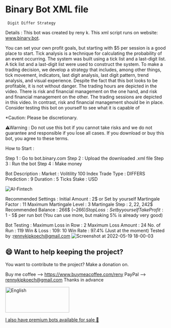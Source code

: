 # Binary Bot XML file 
     Digit Differ Strategy 
Details : This bot was created by reny k. This xml script runs on website: www.binary.bot.

You can set your own profit goals, but starting with $5 per session is a good place to start.
Tick analysis is a technique for calculating the probability of an event occurring. 
The system was built using a tick list and a last-digit list.
A tick list and a last-digit list were used to construct the system. 
To make a trading decision, we develop a strategy that includes, among other things, tick movement, indicators, last digit analysis, last digit pattern, trend analysis, and visual experience.
Despite the fact that this bot looks to be profitable, it is not without danger. The trading hours are depicted in the video. There is risk and financial management on the one hand, and risk and financial management on the other. 
The trading sessions are depicted in this video.
 In contrast, risk and financial management should be in place. Consider testing this bot on yourself to see what it is capable of

*Caution: Please be discretionary.

⚠Warning : Do not use this bot if you cannot take risks and we do not guarantee and responsible if you lose all cases. If you download or buy this bot, you agree to these terms.

  How to Start :

Step 1 : Go to bot.binary.com
Step 2 : Upload the downloaded .xml file
Step 3 : Run the bot
Step 4 : Make money

Bot Description :
Market : Volitility 100 Index
Trade Type : DIFFERS
Prediction : 9
Duration : 5 Ticks
Stake : USD

![AI-Fintech](https://user-images.githubusercontent.com/57016982/170944162-b0775598-289a-49a3-85c6-2c0af545741c.jpg)



Recommended Settings :
Initial Amount : 2$ or Set by yourself
Martingale Factor : 11
Maximum Martingale Level : 3
Martingale Step : 2$, 22$, 242$
Recommended Balance : 266$ (~266$)
Stop Loss : Set by yourself
Take Profit : 1$ - 5$ per run bot (You can use more, but making 5% is already very good)

Bot Testing :
Maximum Loss in Row : 2
Maximum Loss Amount : 24
No. of Run : 119
Win & Loss : 109: 10
Win Rate : 97.4% (Just at the moment)
Tested by :rennykipkoech@gmail.com
![Screenshot at 2022-05-19 18-00-03](https://user-images.githubusercontent.com/57016982/171208201-7e418444-26ab-4ece-b5f1-f278731c1f46.png)


## 😄 Want to help keeping the project?<br>

You want to contribute to the project? 
Make a donation on.

Buy me coffee --> https://www.buymeacoffee.com/reny
PayPal --> rennykipkoech@gmail.com
Thanks in advance


<a href="https://www.paypal.com/cgi-bin/webscr?cmd=_s-xclick&hosted_button_id=4R7Y853ARZGB2&source=url">
    <img src="https://raw.githubusercontent.com/iqoptionapi/iqoptionapi/master/docs/paypal-donate-button.png"
        alt="English" width="200" height="80" />


I also have premium bots available for sale 💸 
